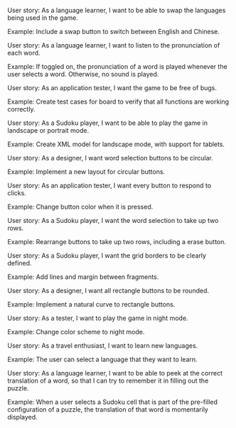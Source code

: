 User story: As a language learner, I want to be able to swap the languages being used in the game.

Example: Include a swap button to switch between English and Chinese.


User story: As a language learner, I want to listen to the pronunciation of each word.

Example: If toggled on, the pronunciation of a word is played whenever the user selects a word. Otherwise, no sound is played.


User story: As an application tester, I want the game to be free of bugs.

Example: Create test cases for board to verify that all functions are working correctly.


User story: As a Sudoku player, I want to be able to play the game in landscape or portrait mode.

Example: Create XML model for landscape mode, with support for tablets.


User story: As a designer, I want word selection buttons to be circular.

Example: Implement a new layout for circular buttons.


User story: As an application tester, I want every button to respond to clicks.

Example: Change button color when it is pressed.


User story: As a Sudoku player, I want the word selection to take up two rows.

Example: Rearrange buttons to take up two rows, including a erase button.



User story: As a Sudoku player, I want the grid borders to be clearly defined.

Example: Add lines and margin between fragments.


User story: As a designer, I want all rectangle buttons to be rounded.

Example: Implement a natural curve to rectangle buttons.


User story: As a tester, I want to play the game in night mode.

Example: Change color scheme to night mode.


User story: As a travel enthusiast, I want to learn new languages.

Example: The user can select a language that they want to learn.



User story: As a language learner, I want to be able to peek at the correct translation of a word, so that I can try to remember it in filling out the puzzle.

Example: When a user selects a Sudoku cell that is part of the pre-filled configuration of a puzzle, the translation of that word is momentarily displayed.